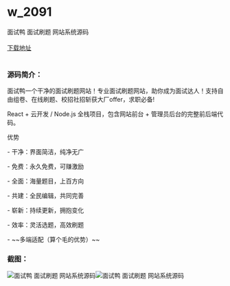 # w_2091
面试鸭 面试刷题 网站系统源码
<br/></br>
[下载地址](https://www.uuid2.com/2091.html "下载地址")
<br/></br>
<h3>源码简介：</h3>
<p>面试鸭一个干净的面试刷题网站！专业面试刷题网站，助你成为面试达人！支持自由组卷、在线刷题、校招社招斩获大厂offer，求职必备!<p>
<p>React + 云开发 / Node.js 全栈项目，包含网站前台 + 管理员后台的完整前后端代码。<p>
<p>优势<p>
<p>- 干净：界面简洁，纯净无广<p>
<p>- 免费：永久免费，可赚激励<p>
<p>- 全面：海量题目，上百方向<p>
<p>- 共建：全民编辑，共同完善<p>
<p>- 崭新：持续更新，拥抱变化<p>
<p>- 效率：灵活选题，高效刷题<p>
<p>- ~~多端适配（算个毛的优势）~~<p>
<h3>截图：</h3>
<img src="https://www.uuid2.com/wp-content/uploads/img/202205/fd3a455693.jpg" alt="面试鸭 面试刷题 网站系统源码"><img src="https://www.uuid2.com/wp-content/uploads/img/202205/5a8910b183.jpg" alt="面试鸭 面试刷题 网站系统源码">
